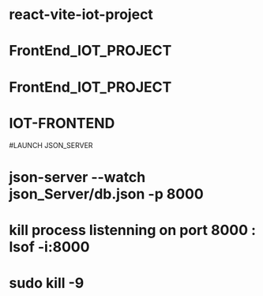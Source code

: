 # react-vite-iot-project
# FrontEnd_IOT_PROJECT
# FrontEnd_IOT_PROJECT
# IOT-FRONTEND


#LAUNCH JSON_SERVER

# json-server --watch json_Server/db.json -p  8000   

# kill process listenning on port 8000 : lsof -i:8000 
# sudo kill -9 <pid>